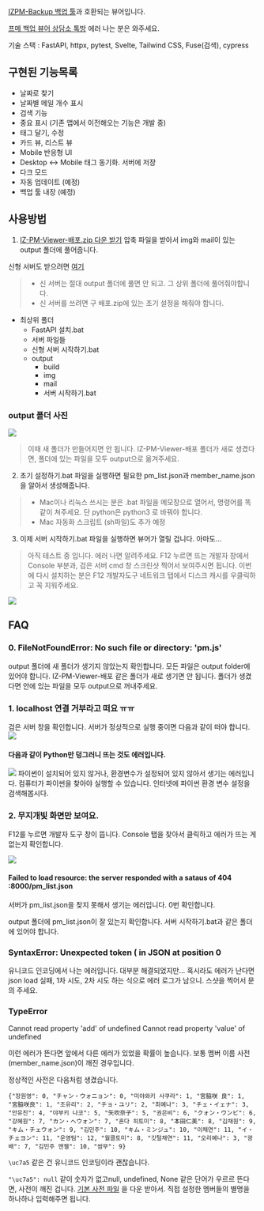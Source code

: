 [IZPM-Backup 백업 툴](https://github.com/mdsnins/IZPM-Backup)과 호환되는 뷰어입니다.

[프메 백업 뷰어 상담소 톡방](https://open.kakao.com/o/gPbArZ4c) 에러 나는 분은 와주세요.

기술 스택 : FastAPI, httpx, pytest, Svelte, Tailwind CSS, Fuse(검색), cypress

## 구현된 기능목록
- 날짜로 찾기
- 날짜별 메일 개수 표시
- 검색 기능
- 중요 표시 (기존 앱에서 이전해오는 기능은 개발 중)
- 태그 달기, 수정
- 카드 뷰, 리스트 뷰
- Mobile 반응형 UI
- Desktop <-> Mobile 태그 동기화. 서버에 저장
- 다크 모드
- 자동 업데이트 (예정)
- 백업 툴 내장 (예정)

## 사용방법

1. [IZ-PM-Viewer-배포.zip 다운 받기](https://github.com/twinstae/izone-pm-viewer/raw/main/IZ-PM-Viewer-%EB%B0%B0%ED%8F%AC.zip)
압축 파일을 받아서 img와 mail이 있는 output 폴더에 풀어줍니다.

신형 서버도 받으려면 [여기](https://github.com/twinstae/izone-pm-viewer/raw/main/%EC%84%9C%EB%B2%84-%EB%B0%B0%ED%8F%AC%EC%9A%A9.zip)
> - 신 서버는 절대 output 폴더에 풀면 안 되고. 그 상위 폴더에 풀어줘야합니다.
> - 신 서버를 쓰려면 구 배포.zip에 있는 초기 설정을 해줘야 합니다.

- 최상위 폴더
  - FastAPI 설치.bat
  - 서버 파일들
  - 신형 서버 시작하기.bat
  - output
    - build
    - img
    - mail
    - 서버 시작하기.bat

### output 폴더 사진
![](https://github.com/twinstae/izone-pm-viewer/raw/main/%EC%98%88%EC%8B%9C.png)

> 이때 새 폴더가 만들어지면 안 됩니다.
> IZ-PM-Viewer-배포 폴더가 새로 생겼다면,
> 폴더에 있는 파일을 모두 output으로 옮겨주세요.

2. 초기 설정하기.bat 파일을 실행하면 필요한 pm_list.json과 member_name.json을 알아서 생성해줍니다.

> - Mac이나 리눅스 쓰시는 분은 .bat 파일을 메모장으로 열어서, 명령어를 똑같이 쳐주세요. 단 python은 python3 로 바꿔야 합니다.
> - Mac 자동화 스크립트 (sh파일)도 추가 예정 

3. 이제 서버 시작하기.bat 파일을 실행하면 뷰어가 열릴 겁니다. 아마도...

> 아직 테스트 중 입니다.
> 에러 나면 알려주세요. F12 누르면 뜨는 개발자 창에서 Console 부분과, 검은 서버 cmd 창 스크린샷 찍어서 보여주시면 됩니다.
> 이번에 다시 설치하는 분은 F12 개발자도구 네트워크 탭에서 디스크 캐시를 우클릭하고 꼭 지워주세요.

![](https://raw.githubusercontent.com/twinstae/izone-pm-viewer/main/%EA%B2%80%EC%83%89.png)

## FAQ
### 0. FileNotFoundError: No such file or directory: 'pm.js'
output 폴더에 새 폴더가 생기지 않았는지 확인합니다. 모든 파일은 output folder에 있어야 합니다. IZ-PM-Viewer-배포 같은 폴더가 새로 생기면 안 됩니다.
폴더가 생겼다면 안에 있는 파일을 모두 output으로 꺼내주세요.

### 1. localhost 연결 거부라고 떠요 ㅠㅠ
검은 서버 창을 확인합니다.
서버가 정상적으로 실행 중이면 다음과 같이 떠야 합니다.
![](https://github.com/twinstae/izone-pm-viewer/raw/main/%EC%A0%95%EC%83%81%20%EC%9E%91%EB%8F%99%20%EC%A4%91%EC%9D%B8%20%EC%84%9C%EB%B2%84.png)

#### 다음과 같이 Python만 덩그러니 뜨는 것도 에러입니다.
![](https://github.com/twinstae/izone-pm-viewer/raw/main/%ED%8C%8C%EC%9D%B4%EC%8D%AC%20%EC%97%90%EB%9F%AC.png)
파이썬이 설치되어 있지 않거나, 환경변수가 설정되어 있지 않아서 생기는 에러입니다. 컴퓨터가 파이썬을 찾아야 실행할 수 있습니다.
인터넷에 파이썬 환경 변수 설정을 검색해봅시다.

### 2. 무지개빛 화면만 보여요.

F12를 누르면 개발자 도구 창이 뜹니다. Console 탭을 찾아서 클릭하고 에러가 뜨는 게 없는지 확인합니다.

![](https://github.com/twinstae/izone-pm-viewer/raw/main/%EC%BD%98%EC%86%94.png)

#### Failed to load resource: the server responded with a sataus of 404 :8000/pm_list.json
서버가 pm_list.json을 찾지 못해서 생기는 에러입니다.
0번 확인합니다.

output 폴더에 pm_list.json이 잘 있는지 확인합니다. 서버 시작하기.bat과 같은 폴더에 있어야 합니다.

###  SyntaxError: Unexpected token ( in JSON at position 0
유니코드 인코딩에서 나는 에러입니다. 대부분 해결되었지만... 혹시라도 에러가 난다면 
json load 실패, 1차 시도, 2차 시도 하는 식으로 에러 로그가 남으니. 스샷을 찍어서 문의 주세요.

### TypeError
Cannot read property 'add' of undefined
Cannot read property 'value' of undefined

이런 에러가 뜬다면 앞에서 다른 에러가 있었을 확률이 높습니다. 보통 멤버 이름 사전(member_name.json)이 깨진 경우입니다.

정상적인 사전은 다음처럼 생겼습니다.

```{"장원영": 0, "チャン・ウォニョン": 0, "미야와키 사쿠라": 1, "宮脇咲 良": 1, "宮脇咲良": 1, "조유리": 2, "チョ・ユリ": 2, "최예나": 3, "チェ・イェナ": 3, "안유진": 4, "야부키 나코": 5, "矢吹奈子": 5, "권은비": 6, "クォン・ウンビ": 6, "강혜원": 7, "カン・へウォン": 7, "혼다 히토미": 8, "本田仁美": 8, "김채원": 9, "キム・チェウォン": 9, "김민주": 10, "キム・ミンジュ": 10, "이채연": 11, "イ・チェヨン": 11, "운영팀": 12, "월클토미": 8, "깃털채연": 11, "오리예나": 3, "광배": 7, "김민주 앤젤": 10, "쌈무": 9}```

```\uc7a5``` 같은 건 유니코드 인코딩이라 괜찮습니다.

```"\uc7a5": null``` 같이 숫자가 없고null, undefined, None 같은 단어가 우르르 뜬다면, 사전이 깨진 겁니다.
[기본 사전 파일](https://github.com/twinstae/izone-pm-viewer/blob/main/assets/member_name.json) 을 다운 받아서. 직접 설정한 멤버들의 별명을 하나하나 입력해주면 됩니다.
